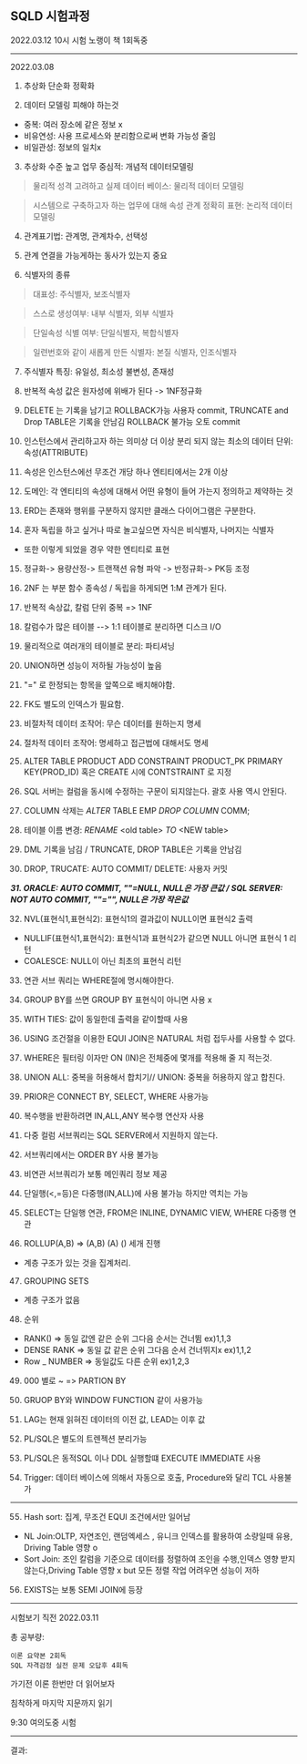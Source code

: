 SQLD 시험과정 
----

2022.03.12 10시 시험 노랭이 책 1회독중

----

2022.03.08 

1. 추상화 단순화 정확화

2. 데이터 모델링 피해야 하는것
- 중복: 여러 장소에 같은 정보 x
- 비유연성: 사용 프로세스와 분리함으로써 변화 가능성 줄임
- 비일관성: 정보의 일치x

3. 추상화 수준 높고 업무 중심적: 개념적 데이터모델링
> 물리적 성격 고려하고 실제 데이터 베이스: 물리적 데이터 모델링

> 시스템으로 구축하고자 하는 업무에 대해 속성 관계 정확히 표현: 논리적 데이터 모델링

4. 관계표기법: 관계명, 관계차수, 선택성

5. 관계 연결을 가능게하는 동사가 있는지 중요

6. 식별자의 종류
> 대표성: 주식별자, 보조식별자

> 스스로 생성여부: 내부 식별자, 외부 식별자

> 단일속성 식별 여부: 단일식별자, 복합식별자

> 일련번호와 같이 새롭게 만든 식별자: 본질 식별자, 인조식별자

7. 주식별자 특징: 유일성, 최소성 불변성, 존재성

8. 반복적 속성 값은 원자성에 위배가 된다 -> 1NF정규화

9. DELETE 는 기록을 남기고 ROLLBACK가능 사용자 commit, TRUNCATE and Drop TABLE은 기록을 안남김 ROLLBACK 불가능 오토 commit 

10. 인스턴스에서 관리하고자 하는 의미상 더 이상 분리 되지 않는 최소의 데이터 단위: 속성(ATTRIBUTE)

11. 속성은 인스턴스에선 무조건 개당 하나 
엔티티에서는 2개 이상

12. 도메인: 각 엔티티의 속성에 대해서 어떤 유형이 들어 가는지 정의하고 제약하는 것

13. ERD는 존재와 행위를 구분하지 않지만 클래스 다이어그램은 구분한다. 

14. 혼자 독립을 하고 싶거나 따로 놀고싶으면 자식은 비식별자, 나머지는 식별자
- 또한 이렇게 되었을 경우 약한 엔티티로 표현

15. 정규화-> 용량산정-> 트랜잭션 유형 파악 -> 반정규화-> PK등 조정

16. 2NF 는 부분 함수 종속성 / 독립을 하게되면 1:M 관계가 된다.

17. 반복적 속상값, 칼럼 단위 중복 => 1NF

18. 칼럼수가 많은 테이블 --> 1:1 테이블로 분리하면 디스크 I/O 

19. 물리적으로 여러개의 테이블로 분리: 파티셔닝

20. UNION하면 성능이 저하될 가능성이 높음

21. "=" 로 한정되는 항목을 앞쪽으로 배치해야함.

22. FK도 별도의 인덱스가 필요함.

23. 비절차적 데이터 조작어: 무슨 데이터를 원하는지 명세

24. 절차적 데이터 조작어: 명세하고 접근법에 대해서도 명세

25. ALTER TABLE PRODUCT ADD CONSTRAINT PRODUCT_PK PRIMARY KEY(PROD_ID) 혹은 CREATE 시에 CONTSTRAINT 로 지정

26. SQL 서버는 컬럼을 동시에 수정하는 구문이 되지않는다. 괄호 사용 역시 안된다.

27. COLUMN 삭제는 *ALTER* TABLE EMP *DROP COLUMN* COMM;

28. 테이블 이름 변경: *RENAME* \<old table> *TO* \<NEW table>

29. DML 기록을 남김 / TRUNCATE, DROP TABLE은 기록을 안남김

30. DROP, TRUCATE: AUTO COMMIT/ DELETE: 사용자 커밋

***31. ORACLE: AUTO COMMIT, ""=NULL, NULL은 가장 큰값 / SQL SERVER: NOT AUTO COMMIT, ""="", NULL은 가장 작은값***

32. NVL(표현식1,표현식2): 표현식1의 결과값이 NULL이면 표현식2 출력
-  NULLIF(표현식1,표현식2): 표현식1과 표현식2가 같으면 NULL 아니면 표현식 1 리턴
- COALESCE: NULL이 아닌 최초의 표현식 리턴

33. 연관 서브 쿼리는 WHERE절에 명시해야한다. 

34. GROUP BY를 쓰면 GROUP BY 표현식이 아니면 사용 x

35. WITH TIES: 값이 동일한데 출력을 같이할때 사용

36. USING 조건절을 이용한 EQUI JOIN은 NATURAL 처럼 접두사를 사용할 수 없다.

37. WHERE은 필터링 이자만 ON (IN)은 전체중에 몇개를 적용해 줄 지 적는것.

38. UNION ALL: 중복을 허용해서 합치기// UNION: 중복을 허용하지 않고 합친다.

39. PRIOR은 CONNECT BY, SELECT, WHERE 사용가능

40. 복수행을 반환하려면 IN,ALL,ANY 복수행 연산자 사용

41. 다중 컬럼 서브쿼리는 SQL SERVER에서 지원하지 않는다.

42. 서브쿼리에서는 ORDER BY 사용 불가능

43. 비연관 서브쿼리가 보통 메인쿼리 정보 제공

44. 단일행(<,=등)은 다중행(IN,ALL)에 사용 불가능 하지만 역치는 가능

45. SELECT는 단일행 연관, FROM은 INLINE, DYNAMIC VIEW, WHERE 다중행 연관

46. ROLLUP(A,B) => (A,B) (A) () 세개 진행 
- 계층 구조가 있는 것을 집계처리.

47. GROUPING SETS
- 계층 구조가 없음

48. 순위
- RANK() => 동일 값엔 같은 순위 그다음 순서는 건너뜀 ex)1,1,3
- DENSE RANK => 동일 값 같은 순위 그다음 순서 건너뛰지x ex)1,1,2
- Row _ NUMBER => 동일값도 다른 순위 ex)1,2,3

49. 000 별로 ~ => PARTION BY

50. GRUOP BY와 WINDOW FUNCTION 같이 사용가능 

51. LAG는 현재 읽혀진 데이터의 이전 값, LEAD는 이후 값

52. PL/SQL은 별도의 트렌젝션 분리가능

53. PL/SQL은 동적SQL 이나 DDL 실행할떄 EXECUTE IMMEDIATE 사용 

54. Trigger: 데이터 베이스에 의해서 자동으로 호출, Procedure와 달리 TCL 사용불가

---
55.  Hash sort: 집계, 무조건 EQUI 조건에서만 일어남
-  NL Join:OLTP, 자연조인, 랜덤엑세스 , 유니크 인덱스를 활용하여 소량일때 유용, Driving Table 영향 o
- Sort Join: 조인 칼럼을 기준으로 데이터를 정렬하여 조인을 수행,인덱스 영향 받지 않는다,Driving Table 영향 x but 모든 정렬 작업 어려우면 성능이 저하

56. EXISTS는 보통 SEMI JOIN에 등장  

---

시험보기 직전  2022.03.11 

총 공부량:

    이론 요약본 2회독 
    SQL 자격검정 실전 문제 오답후 4회독
    
가기전 이론 한번만 더 읽어보자

침착하게 마지막 지문까지 읽기

9:30 여의도중 시험


---
결과: 